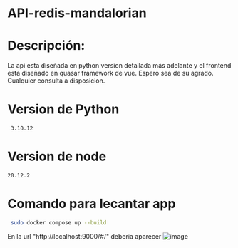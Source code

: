 # API-redis-mandalorian

# Descripción: 
La api esta diseñada en python version detallada más adelante y el frontend esta diseñado en quasar framework de vue. 
Espero sea de su agrado. 
Cualquier consulta a disposicion.
 
# Version de Python

```
 3.10.12
```
# Version de node 

```
20.12.2
```
# Comando para lecantar app
```bash
 sudo docker compose up --build
```
En la url "http://localhost:9000/#/" deberia aparecer 
![image](https://github.com/user-attachments/assets/5974197a-99c3-4bef-a59a-23cf38aaf62b)

